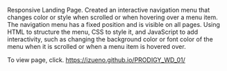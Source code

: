 Responsive Landing Page. 
Created an interactive navigation menu that changes color or style when scrolled or when hovering over a menu item. 
The navigation menu has a fixed position and is visible on all pages. Using HTML to structure the menu, CSS to style it, and JavaScript to add interactivity, 
such as changing the background color or font color of the menu when it is scrolled or when a menu item is hovered over.

To view page, click. https://izueno.github.io/PRODIGY_WD_01/
